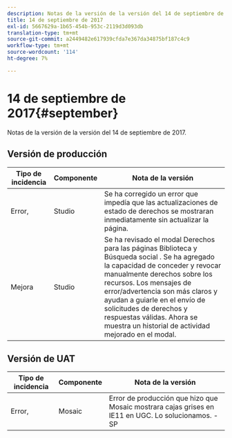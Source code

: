 ```yaml
---
description: Notas de la versión de la versión del 14 de septiembre de 2017.
title: 14 de septiembre de 2017
exl-id: 5667629a-1b65-454b-953c-2119d3d093db
translation-type: tm+mt
source-git-commit: a2449482e617939cfda7e367da34875bf187c4c9
workflow-type: tm+mt
source-wordcount: '114'
ht-degree: 7%

---
```


# 14 de septiembre de 2017{#september}

Notas de la versión de la versión del 14 de septiembre de 2017.

## Versión de producción

| **Tipo de incidencia** | **Componente** | **Nota de la versión** |
|---|---|---|
| Error, | Studio | Se ha corregido un error que impedía que las actualizaciones de estado de derechos se mostraran inmediatamente sin actualizar la página. |
| Mejora | Studio | Se ha revisado el modal Derechos para las páginas Biblioteca y Búsqueda social . Se ha agregado la capacidad de conceder y revocar manualmente derechos sobre los recursos. Los mensajes de error/advertencia son más claros y ayudan a guiarle en el envío de solicitudes de derechos y respuestas válidas. Ahora se muestra un historial de actividad mejorado en el modal. |

## Versión de UAT

| **Tipo de incidencia** | **Componente** | **Nota de la versión** |
|---|---|---|
| Error, | Mosaic | Error de producción que hizo que Mosaic mostrara cajas grises en IE11 en UGC. Lo solucionamos. -SP |
